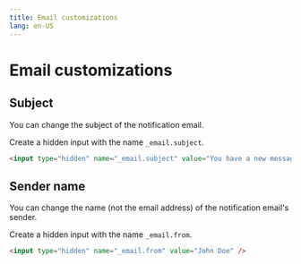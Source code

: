 ```yaml
---
title: Email customizations
lang: en-US
---
```


# Email customizations

## Subject

You can change the subject of the notification email.

Create a hidden input with the name `_email.subject`.

```html
<input type="hidden" name="_email.subject" value="You have a new message!" />
```

## Sender name

You can change the name (not the email address) of the notification email's sender.

Create a hidden input with the name `_email.from`.

```html
<input type="hidden" name="_email.from" value="John Doe" />
```
